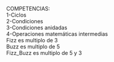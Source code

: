 COMPETENCIAS:<br />
1-Ciclos<br/>
2-Condiciones<br/>
3-Condiciones anidadas<br/>
4-Operaciones matemáticas intermedias<br/>
Fizz es multiplo de 3<br/>
Buzz es multiplo de 5<br/>
Fizz_Buzz es multiplo de 5 y 3<br/>
